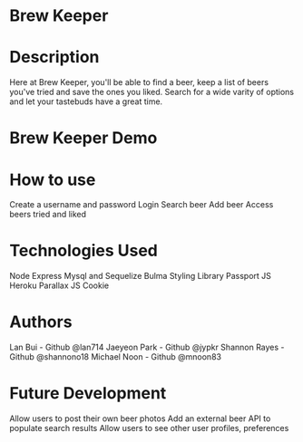 # Brew Keeper

# Description
Here at Brew Keeper, you'll be able to find a beer, keep a list of beers you've tried and save the ones you liked. Search for a wide varity of options and let your tastebuds have a great time.

# Brew Keeper Demo


# How to use
Create a username and password
Login
Search beer
Add beer
Access beers tried and liked

# Technologies Used 
Node
Express
Mysql and Sequelize
Bulma Styling Library
Passport JS
Heroku
Parallax
JS Cookie

# Authors
Lan Bui - Github @lan714
Jaeyeon Park - Github @jypkr
Shannon Rayes - Github @shannono18
Michael Noon - Github @mnoon83


# Future Development
Allow users to post their own beer photos
Add an external beer API to populate search results
Allow users to see other user profiles, preferences